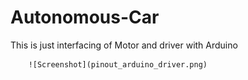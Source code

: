 # Autonomous-Car
This is just interfacing of Motor and driver with Arduino
        
        ![Screenshot](pinout_arduino_driver.png)
